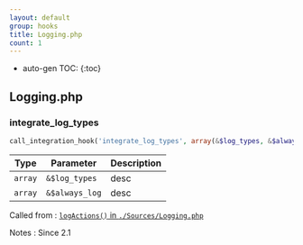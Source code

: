 ```yaml
---
layout: default
group: hooks
title: Logging.php
count: 1
---
```

* auto-gen TOC:
{:toc}

## Logging.php
### integrate_log_types

```php
call_integration_hook('integrate_log_types', array(&$log_types, &$always_log))
```

Type|Parameter|Description
---|---|---
`array`|`&$log_types`|desc
`array`|`&$always_log`|desc

Called from
: [`logActions()` in `./Sources/Logging.php`](../docs/logging.html#logactions)

Notes
: Since 2.1

